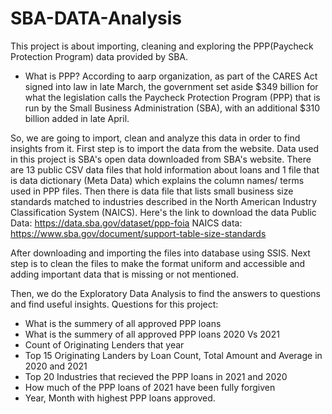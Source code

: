 # SBA-DATA-Analysis
This project is about importing, cleaning and exploring the PPP(Paycheck Protection Program) data provided by SBA.
- What is PPP?
According to aarp organization, as part of the CARES Act signed into law in late March, the government set aside $349 billion for what the legislation calls the Paycheck Protection Program (PPP) that is run by the Small Business Administration (SBA), with an additional $310 billion added in late April.

So, we are going to import, clean and analyze this data in order to find insights from it.
First step is to import the data from the website. Data used in this project is SBA's open data downloaded from SBA's website. There are 13 public CSV data files that hold information about loans and 1 file that is data dictionary (Meta Data) which explains the column names/ terms used in PPP files. Then there is data file that lists small business size standards matched to industries described in the North American Industry Classification System (NAICS).
Here's the link to download the data
Public Data: https://data.sba.gov/dataset/ppp-foia
NAICS data: https://www.sba.gov/document/support-table-size-standards

After downloading and importing the files into database using SSIS. Next step is to clean the files to make the format uniform and accessible and adding important data that is missing or not mentioned.

Then, we do the Exploratory Data Analysis to find the answers to questions and find useful insights.
Questions for this project:
- What is the summery of all approved PPP loans
- What is the summery of all approved PPP loans 2020 Vs 2021
- Count of Originating Lenders that year
- Top 15 Originating Landers by Loan Count, Total Amount and Average in 2020 and 2021 
- Top 20 Industries that recieved the PPP loans in 2021 and 2020
- How much of the PPP loans of 2021 have been fully forgiven
- Year, Month with highest PPP loans approved.
